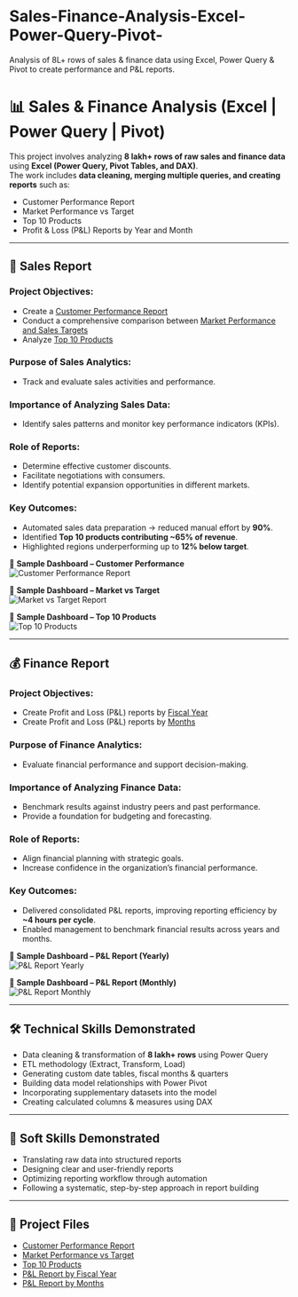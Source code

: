 # Sales-Finance-Analysis-Excel-Power-Query-Pivot-
Analysis of 8L+ rows of sales &amp; finance data using Excel, Power Query &amp; Pivot to create performance and P&amp;L reports.
# 📊 Sales & Finance Analysis (Excel | Power Query | Pivot)

This project involves analyzing **8 lakh+ rows of raw sales and finance data** using **Excel (Power Query, Pivot Tables, and DAX)**.  
The work includes **data cleaning, merging multiple queries, and creating reports** such as:

- Customer Performance Report  
- Market Performance vs Target  
- Top 10 Products  
- Profit & Loss (P&L) Reports by Year and Month  

---

## 🚀 Sales Report  

### Project Objectives:
- Create a [Customer Performance Report](https://github.com/HarshaVallabuni/Sales-Finance-Analysis-Excel-Power-Query-Pivot-/blob/main/Customers%20Performance%20Report.pdf
)  
- Conduct a comprehensive comparison between [Market Performance and Sales Targets](https://github.com/HarshaVallabuni/Sales-Finance-Analysis-Excel-Power-Query-Pivot-/blob/main/Market%20Performance%20vs%20Target.pdf
)  
- Analyze [Top 10 Products](https://github.com/HarshaVallabuni/Sales-Finance-Analysis-Excel-Power-Query-Pivot-/blob/main/Top%2010%20Products.pdf
)  

### Purpose of Sales Analytics:
- Track and evaluate sales activities and performance.  

### Importance of Analyzing Sales Data:
- Identify sales patterns and monitor key performance indicators (KPIs).  

### Role of Reports:
- Determine effective customer discounts.  
- Facilitate negotiations with consumers.  
- Identify potential expansion opportunities in different markets.  

### Key Outcomes:
- Automated sales data preparation → reduced manual effort by **90%**.  
- Identified **Top 10 products contributing ~65% of revenue**.  
- Highlighted regions underperforming up to **12% below target**.  

📸 **Sample Dashboard – Customer Performance**  
![Customer Performance Report](https://github.com/HarshaVallabuni/Sales-Finance-Analysis-Excel-Power-Query-Pivot-/blob/main/Customers%20Net%20Sales%20Performance.png)

📸 **Sample Dashboard – Market vs Target**  
![Market vs Target Report](https://github.com/HarshaVallabuni/Sales-Finance-Analysis-Excel-Power-Query-Pivot-/blob/main/Market%20Performance%20vs%20Target.png
)  

📸 **Sample Dashboard – Top 10 Products**  
![Top 10 Products](https://github.com/HarshaVallabuni/Sales-Finance-Analysis-Excel-Power-Query-Pivot-/blob/main/Top%2010%20Products.png
)  

---

## 💰 Finance Report  

### Project Objectives:
- Create Profit and Loss (P&L) reports by [Fiscal Year](https://github.com/HarshaVallabuni/Sales-Finance-Analysis-Excel-Power-Query-Pivot-/blob/main/P%26L%20Month.pdf
)  
- Create Profit and Loss (P&L) reports by [Months](https://github.com/HarshaVallabuni/Sales-Finance-Analysis-Excel-Power-Query-Pivot-/blob/main/P%26L%20Year.pdf
)  

### Purpose of Finance Analytics:
- Evaluate financial performance and support decision-making.  

### Importance of Analyzing Finance Data:
- Benchmark results against industry peers and past performance.  
- Provide a foundation for budgeting and forecasting.  

### Role of Reports:
- Align financial planning with strategic goals.  
- Increase confidence in the organization’s financial performance.  

### Key Outcomes:
- Delivered consolidated P&L reports, improving reporting efficiency by **~4 hours per cycle**.  
- Enabled management to benchmark financial results across years and months.  

📸 **Sample Dashboard – P&L Report (Yearly)**  
![P&L Report Yearly](https://github.com/HarshaVallabuni/Sales-Finance-Analysis-Excel-Power-Query-Pivot-/blob/main/P%26L%20Year.png
)  

📸 **Sample Dashboard – P&L Report (Monthly)**  
![P&L Report Monthly](https://github.com/HarshaVallabuni/Sales-Finance-Analysis-Excel-Power-Query-Pivot-/blob/main/P%26L%20Month.png
)  

---

## 🛠️ Technical Skills Demonstrated
- Data cleaning & transformation of **8 lakh+ rows** using Power Query  
- ETL methodology (Extract, Transform, Load)  
- Generating custom date tables, fiscal months & quarters  
- Building data model relationships with Power Pivot  
- Incorporating supplementary datasets into the model  
- Creating calculated columns & measures using DAX  

---

## 🤝 Soft Skills Demonstrated
- Translating raw data into structured reports  
- Designing clear and user-friendly reports  
- Optimizing reporting workflow through automation  
- Following a systematic, step-by-step approach in report building  

---

## 📂 Project Files
- [Customer Performance Report](https://github.com/HarshaVallabuni/Sales-Finance-Analysis-Excel-Power-Query-Pivot-/blob/main/Customers%20Performance%20Report.pdf
)  
- [Market Performance vs Target](https://github.com/HarshaVallabuni/Sales-Finance-Analysis-Excel-Power-Query-Pivot-/blob/main/Market%20Performance%20vs%20Target.pdf
)  
- [Top 10 Products](https://github.com/HarshaVallabuni/Sales-Finance-Analysis-Excel-Power-Query-Pivot-/blob/main/Top%2010%20Products.pdf
)  
- [P&L Report by Fiscal Year](https://github.com/HarshaVallabuni/Sales-Finance-Analysis-Excel-Power-Query-Pivot-/blob/main/P%26L%20Year.pdf
)  
- [P&L Report by Months](https://github.com/HarshaVallabuni/Sales-Finance-Analysis-Excel-Power-Query-Pivot-/blob/main/P%26L%20Month.pdf
)  

